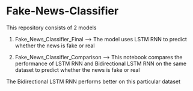 # Fake-News-Classifier
This repository consists of 2 models

1. Fake_News_Classifier_Final --> The model uses LSTM RNN to predict whether the news is fake or real

2. Fake_News_Classifier_Comparison --> This notebook compares the performance of LSTM RNN and Bidirectional LSTM RNN on the same dataset to predict whether the news is fake or real

The Bidirectional LSTM RNN performs better on this particular dataset

